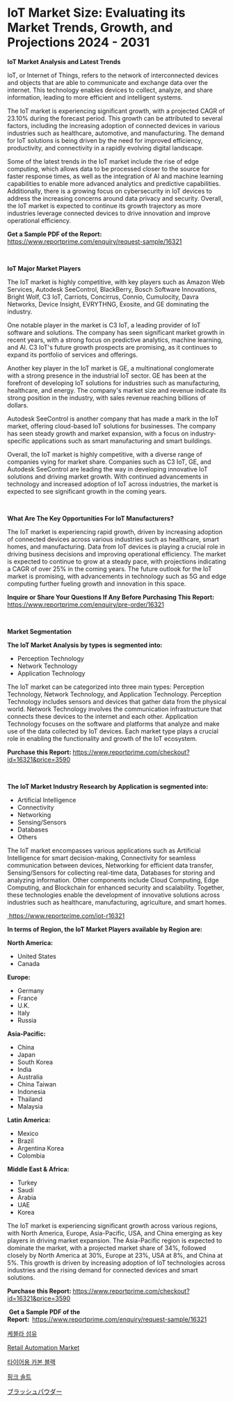 <p><h1>IoT Market Size: Evaluating its Market Trends, Growth, and Projections 2024 - 2031</h1></p><p><strong>IoT Market Analysis and Latest Trends</strong></p>
<p><p>IoT, or Internet of Things, refers to the network of interconnected devices and objects that are able to communicate and exchange data over the internet. This technology enables devices to collect, analyze, and share information, leading to more efficient and intelligent systems.</p><p>The IoT market is experiencing significant growth, with a projected CAGR of 23.10% during the forecast period. This growth can be attributed to several factors, including the increasing adoption of connected devices in various industries such as healthcare, automotive, and manufacturing. The demand for IoT solutions is being driven by the need for improved efficiency, productivity, and connectivity in a rapidly evolving digital landscape.</p><p>Some of the latest trends in the IoT market include the rise of edge computing, which allows data to be processed closer to the source for faster response times, as well as the integration of AI and machine learning capabilities to enable more advanced analytics and predictive capabilities. Additionally, there is a growing focus on cybersecurity in IoT devices to address the increasing concerns around data privacy and security. Overall, the IoT market is expected to continue its growth trajectory as more industries leverage connected devices to drive innovation and improve operational efficiency.</p></p>
<p><strong>Get a Sample PDF of the Report:&nbsp;</strong> <a href="https://www.reportprime.com/enquiry/request-sample/16321">https://www.reportprime.com/enquiry/request-sample/16321</a></p>
<p>&nbsp;</p>
<p><strong>IoT Major Market Players</strong></p>
<p><p>The IoT market is highly competitive, with key players such as Amazon Web Services, Autodesk SeeControl, BlackBerry, Bosch Software Innovations, Bright Wolf, C3 IoT, Carriots, Concirrus, Connio, Cumulocity, Davra Networks, Device Insight, EVRYTHNG, Exosite, and GE dominating the industry.</p><p>One notable player in the market is C3 IoT, a leading provider of IoT software and solutions. The company has seen significant market growth in recent years, with a strong focus on predictive analytics, machine learning, and AI. C3 IoT's future growth prospects are promising, as it continues to expand its portfolio of services and offerings.</p><p>Another key player in the IoT market is GE, a multinational conglomerate with a strong presence in the industrial IoT sector. GE has been at the forefront of developing IoT solutions for industries such as manufacturing, healthcare, and energy. The company's market size and revenue indicate its strong position in the industry, with sales revenue reaching billions of dollars.</p><p>Autodesk SeeControl is another company that has made a mark in the IoT market, offering cloud-based IoT solutions for businesses. The company has seen steady growth and market expansion, with a focus on industry-specific applications such as smart manufacturing and smart buildings.</p><p>Overall, the IoT market is highly competitive, with a diverse range of companies vying for market share. Companies such as C3 IoT, GE, and Autodesk SeeControl are leading the way in developing innovative IoT solutions and driving market growth. With continued advancements in technology and increased adoption of IoT across industries, the market is expected to see significant growth in the coming years.</p></p>
<p>&nbsp;</p>
<p><strong>What Are The Key Opportunities For IoT Manufacturers?</strong></p>
<p><p>The IoT market is experiencing rapid growth, driven by increasing adoption of connected devices across various industries such as healthcare, smart homes, and manufacturing. Data from IoT devices is playing a crucial role in driving business decisions and improving operational efficiency. The market is expected to continue to grow at a steady pace, with projections indicating a CAGR of over 25% in the coming years. The future outlook for the IoT market is promising, with advancements in technology such as 5G and edge computing further fueling growth and innovation in this space.</p></p>
<p><strong>Inquire or Share Your Questions If Any Before Purchasing This Report:</strong> <a href="https://www.reportprime.com/enquiry/pre-order/16321">https://www.reportprime.com/enquiry/pre-order/16321</a></p>
<p>&nbsp;</p>
<p><strong>Market Segmentation</strong></p>
<p><strong>The IoT Market Analysis by types is segmented into:</strong></p>
<p><ul><li>Perception Technology</li><li>Network Technology</li><li>Application Technology</li></ul></p>
<p><p>The IoT market can be categorized into three main types: Perception Technology, Network Technology, and Application Technology. Perception Technology includes sensors and devices that gather data from the physical world. Network Technology involves the communication infrastructure that connects these devices to the internet and each other. Application Technology focuses on the software and platforms that analyze and make use of the data collected by IoT devices. Each market type plays a crucial role in enabling the functionality and growth of the IoT ecosystem.</p></p>
<p><strong>Purchase this Report:&nbsp;</strong><a href="https://www.reportprime.com/checkout?id=16321&price=3590">https://www.reportprime.com/checkout?id=16321&price=3590</a></p>
<p>&nbsp;</p>
<p><strong>The IoT Market Industry Research by Application is segmented into:</strong></p>
<p><ul><li>Artificial Intelligence</li><li>Connectivity</li><li>Networking</li><li>Sensing/Sensors</li><li>Databases</li><li>Others</li></ul></p>
<p><p>The IoT market encompasses various applications such as Artificial Intelligence for smart decision-making, Connectivity for seamless communication between devices, Networking for efficient data transfer, Sensing/Sensors for collecting real-time data, Databases for storing and analyzing information. Other components include Cloud Computing, Edge Computing, and Blockchain for enhanced security and scalability. Together, these technologies enable the development of innovative solutions across industries such as healthcare, manufacturing, agriculture, and smart homes.</p></p>
<p><a href="https://www.reportprime.com/iot-r16321">&nbsp;https://www.reportprime.com/iot-r16321</a></p>
<p><strong>In terms of Region, the IoT Market Players available by Region are:</strong></p>
<p>
    <p> <strong> North America: </strong>
        <ul>
            <li>United States</li>
            <li>Canada</li>
        </ul>
        </p> 
    <p> <strong> Europe: </strong>
        <ul>
            <li>Germany</li>
            <li>France</li>
            <li>U.K.</li>
            <li>Italy</li>
            <li>Russia</li>
        </ul>
        </p> 
    <p> <strong> Asia-Pacific: </strong>
        <ul>
            <li>China</li>
            <li>Japan</li>
            <li>South Korea</li>
            <li>India</li>
            <li>Australia</li>
            <li>China Taiwan</li>
            <li>Indonesia</li>
            <li>Thailand</li>
            <li>Malaysia</li>
        </ul>
        </p> 
    <p> <strong> Latin America: </strong>
        <ul>
            <li>Mexico</li>
            <li>Brazil</li>
            <li>Argentina Korea</li>
            <li>Colombia</li>
        </ul>
        </p> 
    <p> <strong> Middle East & Africa: </strong>
        <ul>
            <li>Turkey</li>
            <li>Saudi</li>
            <li>Arabia</li>
            <li>UAE</li>
            <li>Korea</li>
        </ul>
    </p>
    </p>
<p><p>The IoT market is experiencing significant growth across various regions, with North America, Europe, Asia-Pacific, USA, and China emerging as key players in driving market expansion. The Asia-Pacific region is expected to dominate the market, with a projected market share of 34%, followed closely by North America at 30%, Europe at 23%, USA at 8%, and China at 5%. This growth is driven by increasing adoption of IoT technologies across industries and the rising demand for connected devices and smart solutions.</p></p>
<p><strong>Purchase this Report: </strong><a href="https://www.reportprime.com/checkout?id=16321&price=3590">https://www.reportprime.com/checkout?id=16321&price=3590</a></p>
<p>&nbsp;<strong>Get a Sample PDF of the Report:&nbsp;&nbsp;</strong><a href="https://www.reportprime.com/enquiry/request-sample/16321">https://www.reportprime.com/enquiry/request-sample/16321</a></p>
<p><strong></strong></p>
<p><p><a href="https://github.com/vseigx30c9a1j/Market-Research-Report-List-1/blob/main/473955224390.md">케블라 섬유</a></p><p><a href="https://github.com/marloy8/Market-Research-Report-List-4/blob/main/retail-automation-market.md">Retail Automation Market</a></p><p><a href="https://medium.com/@mayekuhic00/%ED%83%80%EC%9D%B4%EC%96%B4%EC%9A%A9-%ED%83%84%EC%86%8C-%EB%B8%94%EB%9E%99-%EC%8B%9C%EC%9E%A5-%EA%B7%9C%EB%AA%A8-cagr-%ED%8A%B8%EB%A0%8C%EB%93%9C-2024-2030-9d0a83cd5b63">타이어용 카본 블랙</a></p><p><a href="https://medium.com/@bereniceroberts1978/%EB%B6%84%ED%99%8D-%EC%86%8C%EA%B8%88-%EC%8B%9C%EC%9E%A5-2031%EB%85%84%EA%B9%8C%EC%A7%80%EC%9D%98-%ED%8A%B8%EB%A0%8C%EB%93%9C-%EC%98%88%EC%B8%A1-%EB%B0%8F-%EA%B2%BD%EC%9F%81-%EB%B6%84%EC%84%9D-ec3f6cdb0110">핑크 솔트</a></p><p><a href="https://github.com/ppmazlotr77499/Market-Research-Report-List-1/blob/main/539717226261.md">ブラッシュパウダー</a></p></p>